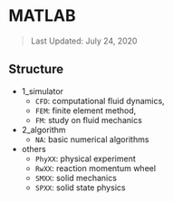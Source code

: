 # MATLAB

> Last Updated: July 24, 2020

## Structure

* 1_simulator
  * `CFD`: computational fluid dynamics,
  * `FEM`: finite element method,
  * `FM`: study on fluid mechanics
* 2_algorithm
  * `NA`: basic numerical algorithms
* others
  * `PhyXX`: physical experiment
  * `RwXX`: reaction momentum wheel
  * `SMXX`: solid mechanics
  * `SPXX`: solid state physics
